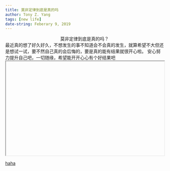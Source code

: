 ```yaml
---
title: 莫非定律到底是真的吗
author: Tony Z. Yang
tags: [new life]
date-string: Feberary 9, 2019
---
```

<center>
莫非定律到底是真的吗？
</center>
最近真的想了好久好久，不想发生的事不知道会不会真的发生，就算希望不大但还是想试一试，要不然自己真的会后悔的，要是真的能有结果就很开心啦。 安心努力提升自己吧，一切随缘，希望能开开心心有个好结果吧
<script>
function password(){
var p = prompt("Input the Password","");
if(p!='123456'){
alert('Wrong Password!');
return false;
}else{
alert("Yes!");
return true;
}
}
</script>


<iframe height="300px" width="100%" name="iframe_a"></iframe>
<p><a href="/haha.html" target="iframe_a">haha</a></p>
